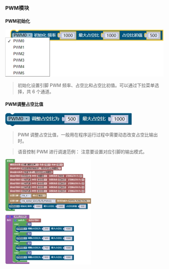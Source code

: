 ### PWM模块<!-- {docsify-ignore} -->

#### PWM初始化

![img](专业模式编程说明.assets/wps15.jpg) 

> 初始化设置引脚 PWM 频率、占空比和占空比初值。可以通过下拉菜单选择，共 6 个通道。
>



#### PWM调整占空比值

![img](专业模式编程说明.assets/wps16.jpg) 

> PWM 调整占空比值，一般用在程序运行过程中需要动态改变占空比输出时。



> 语音控制 PWM 进行调速范例： 注意要设置对应引脚的输出模式。

![img](专业模式编程说明.assets/wps17.jpg) 


